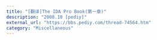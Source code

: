 ```yaml
---
title: "[翻译]The IDA Pro Book(第一章)"
description: "2008.10 [pediy]"
external_url: "https://bbs.pediy.com/thread-74564.htm"
category: "Miscellaneous"
---
```

